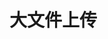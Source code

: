 <!--
 * @Author: 黄灿民
 * @Date: 2020-10-26 15:43:15
 * @LastEditTime: 2020-12-04 15:30:40
 * @LastEditors: 黄灿民
 * @Description: 
 * @FilePath: \00.test\README.md
-->
# 大文件上传